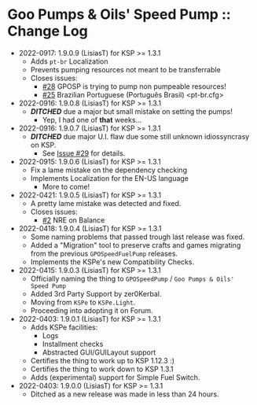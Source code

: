 # Goo Pumps & Oils' Speed Pump :: Change Log

* 2022-0917: 1.9.0.9 (LisiasT) for KSP >= 1.3.1
	+ Adds `pt-br` Localization
	+ Prevents pumping resources not meant to be transferrable
	+ Closes issues:
		- [#28](https://github.com/net-lisias-ksp/GPOSpeedPump/issues/28) GPOSP is trying to pump non pumpeable resources!
		- [#25](https://github.com/net-lisias-ksp/GPOSpeedPump/issues/25) Brazilian Portuguese (Português Brasil) \<pt-br.cfg\>
* 2022-0916: 1.9.0.8 (LisiasT) for KSP >= 1.3.1
	+ ***DITCHED*** due a major but small mistake on setting the pumps!
		- Yep, I had one of **that** weeks... 
* 2022-0916: 1.9.0.7 (LisiasT) for KSP >= 1.3.1
	+ ***DITCHED*** due major U.I. flaw due some still unknown idiossyncrasy on KSP.
		- See [Issue #29](https://github.com/net-lisias-ksp/GPOSpeedPump/issues/29) for details.
* 2022-0915: 1.9.0.6 (LisiasT) for KSP >= 1.3.1
	+ Fix a lame mistake on the dependency checking
	+ Implements Localization for the EN-US language
		- More to come! 
* 2022-0421: 1.9.0.5 (LisiasT) for KSP >= 1.3.1
	+ A pretty lame mistake was detected and fixed.
	+ Closes issues:
		+ [#2](https://github.com/net-lisias-ksp/GPOSpeedPump/issues/2) NRE on Balance  	
* 2022-0418: 1.9.0.4 (LisiasT) for KSP >= 1.3.1
	+ Some naming problems that passed trough last release was fixed.
	+ Added a "Migration" tool to preserve crafts and games migrating from the previous `GPOSpeedFuelPump` releases.
	+ Implements the KSPe's new Compatibility Checks. 
* 2022-0415: 1.9.0.3 (LisiasT) for KSP >= 1.3.1
	+ Officially naming the thing to `GPOSpeedPump` / `Goo Pumps & Oils' Speed Pump`
	+ Added 3rd Party Support by zer0Kerbal.
	+ Moving from `KSPe` to `KSPe.Light`.
	+ Proceeding into adopting it on Forum.
* 2022-0403: 1.9.0.1 (LisiasT) for KSP >= 1.3.1
	+ Adds KSPe facilities:
		- Logs
		- Installment checks
		- Abstracted GUI/GUILayout support
	+ Certifies the thing to work up to KSP 1.12.3 :)
	+ Certifies the thing to work down to KSP 1.3.1 
	+ Adds (experimental) support for Simple Fuel Switch.
* 2022-0403: 1.9.0.0 (LisiasT) for KSP >= 1.3.1
	+ Ditched as a new release was made in less than 24 hours.
